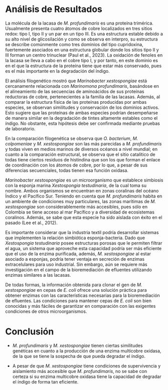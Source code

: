 # Análisis de Resultados
La molécula de la lacasa de _M. profundimaris_ es una proteína trimérica. Usualmente presenta cuatro átomos de cobre localizados en tres sitios redox: tipo I, tipo II y un par en un tipo III. Es una estructura estable debido a su alto nivel de glicosilación y como se observa en interpro, su estructura se describe comúnmente como tres dominios del tipo cupridoxina, fuertemente asociados en una estructura globular donde los sitios tipo II y III forman un centro trinuclear (Paul et al., 2023). La oxidación de fenoles en la lacasa se lleva a cabo en el cobre tipo I, y por tanto, en este dominio es en el que la estructura de la proteína tiene que estar más conservado, pues es el más importante en la degradación del índigo.

El análisis filogenético mostró que _Marinobacter xestospongiae_ está cercanamente relacionada con _Marinomona profundimaris_, basándose en el alineamiento de las secuencias de aminoácidos de sus proteínas reductoras de cobre, pertenecientes a la familia de las lacasas. Además, al comparar la estructura física de las proteínas producidas por ambas especies, se observan similitudes y conservación de los dominios activos. Esto sugiere que las proteínas de ambas especies podrían desempeñarse de manera similar en la degradación de tintes altamente estables como el índigo. No obstante, esta hipótesis debe ser confirmada mediante pruebas de laboratorio.

En la comparación filogenética se observa que _O. bacterium_, _M. colpomeniae_ y _M. xestospongiae_ son las más parecidas a _M. profundimaris_ y todas viven en medios marinos de diversos océanos a nivel mundial; en cuanto a la comparación estructural, se observa que el sitio catalítico de todas tiene ciertos residuos de histindina que son los que forman el enlace de coordinación con los átomos de cobre, por lo que, a pesar de sus diferencias secuenciales, todas tienen esa función oxidasa.

_Marinobacter xestospongiae_ es un microorganismo que establece simbiosis con la esponja marina _Xestospongia testudinaria_, de la cual toma su nombre. Ambos organismos se encuentran en zonas coralinas del océano Índico y el Pacífico Sur. Teniendo en cuenta que _M. profundimaris_ habita en un ambiente de condiciones muy particulares, las zonas marítimas de _M. xestospongiae_ son considerablemente más accesibles, pues sólo en Colombia se tiene acceso al mar Pacífico y a diversidad de ecosistemas coralinos. Además, se sabe que esta especie ha sido aislada con éxito en el pasado (Lee et al., 2012).

Es importante considerar que la industria textil podría desarrollar sistemas que implementen la relación simbiótica esponja-bacteria. Dado que _Xestospongia testudinaria_ posee estructuras porosas que le permiten filtrar el agua, un sistema que aproveche esta capacidad podría ser más eficiente que el uso de la enzima purificada, además, _M. xestospongiae_ al estar asociado a esponjas, podría tener ventaja en secreción de enzimas extracelulares para uso industrial. Sin embargo, aún se requiere más investigación en el campo de la bioremediación de efluentes utilizando enzimas similares a las lacasas.

De todas formas, la información obtenida para clonar el gen de _M. xestospongiae_ en cepas de _E. coli_ ofrece una solución práctica para obtener enzimas con las características necesarias para la bioremediación de efluentes. Las condiciones para mantener cepas de _E. coli_ son bien conocidas y más fáciles de garantizar en comparación con las exigentes condiciones de otros microorganismos.

# Conclusión
- _M. profundimaris_ y _M. xestospongiae_ tienen ciertas similitudes genéticas en cuanto a la producción de una enzima multicobre oxidasa, de la que se tiene la sospecha de que pueda degradar el índigo.
  
- A pesar de que _M. xestospongiae_ tiene condiciones de supervivencia y aislamiento más accesible que _M. profundimaris_, no se sabe con certeza si su enzima multicobre oxidasa tiene la capacidad de degradar el índigo de forma tan eficiente.
